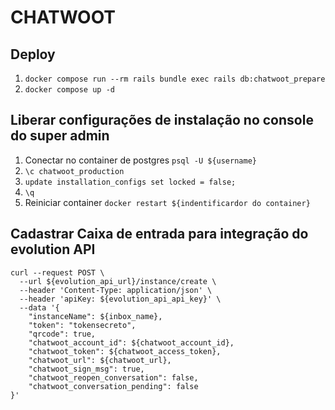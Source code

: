 # CHATWOOT

## Deploy
1. `docker compose run --rm rails bundle exec rails db:chatwoot_prepare`
2. `docker compose up -d`

## Liberar configurações de instalação no console do super admin
1. Conectar no container de postgres `psql -U ${username}`
2. `\c chatwoot_production`
3. `update installation_configs set locked = false;`
4. `\q`
5. Reiniciar container `docker restart ${indentificardor do container}`

## Cadastrar Caixa de entrada para integração do evolution API
```
curl --request POST \
  --url ${evolution_api_url}/instance/create \
  --header 'Content-Type: application/json' \
  --header 'apiKey: ${evolution_api_api_key}' \
  --data '{
	"instanceName": ${inbox_name},
	"token": "tokensecreto",
	"qrcode": true,
	"chatwoot_account_id": ${chatwoot_account_id},
	"chatwoot_token": ${chatwoot_access_token},
	"chatwoot_url": ${chatwoot_url},
	"chatwoot_sign_msg": true,
	"chatwoot_reopen_conversation": false,
	"chatwoot_conversation_pending": false
}'
```